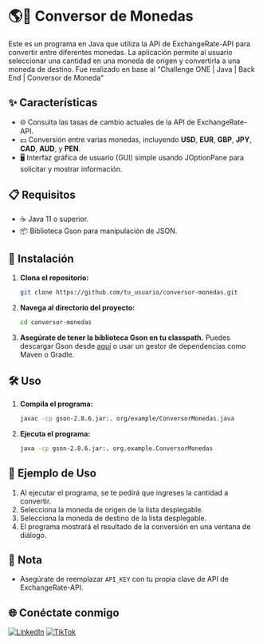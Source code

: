 # 🌎💱 Conversor de Monedas

Este es un programa en Java que utiliza la API de ExchangeRate-API para convertir entre diferentes monedas. La aplicación permite al usuario seleccionar una cantidad en una moneda de origen y convertirla a una moneda de destino.
Fue realizado en base al
"Challenge ONE | Java | Back End | Conversor de Moneda"

## ✨ Características

- 🌐 Consulta las tasas de cambio actuales de la API de ExchangeRate-API.
- 💵 Conversión entre varias monedas, incluyendo **USD**, **EUR**, **GBP**, **JPY**, **CAD**, **AUD**, y **PEN**.
- 🖥️ Interfaz gráfica de usuario (GUI) simple usando JOptionPane para solicitar y mostrar información.

## 📋 Requisitos

- ☕ Java 11 o superior.
- 📦 Biblioteca Gson para manipulación de JSON.

## 🚀 Instalación

1. **Clona el repositorio:**
    ```bash
    git clone https://github.com/tu_usuario/conversor-monedas.git
    ```
2. **Navega al directorio del proyecto:**
    ```bash
    cd conversor-monedas
    ```
3. **Asegúrate de tener la biblioteca Gson en tu classpath.** Puedes descargar Gson desde [aquí](https://github.com/google/gson) o usar un gestor de dependencias como Maven o Gradle.

## 🛠️ Uso

1. **Compila el programa:**
    ```bash
    javac -cp gson-2.8.6.jar:. org/example/ConversorMonedas.java
    ```
2. **Ejecuta el programa:**
    ```bash
    java -cp gson-2.8.6.jar:. org.example.ConversorMonedas
    ```

## 📌 Ejemplo de Uso

1. Al ejecutar el programa, se te pedirá que ingreses la cantidad a convertir.
2. Selecciona la moneda de origen de la lista desplegable.
3. Selecciona la moneda de destino de la lista desplegable.
4. El programa mostrará el resultado de la conversión en una ventana de diálogo.

## 🔑 Nota

- Asegúrate de reemplazar `API_KEY` con tu propia clave de API de ExchangeRate-API.

## 🌐 Conéctate conmigo

[![LinkedIn](https://upload.wikimedia.org/wikipedia/commons/0/01/LinkedIn_Logo.svg)](https://www.linkedin.com/in/manuel-jesus-quispe-chavez/)
[![TikTok](https://upload.wikimedia.org/wikipedia/commons/6/69/TikTok_logo.svg)](https://www.tiktok.com/@jesusqch1)

